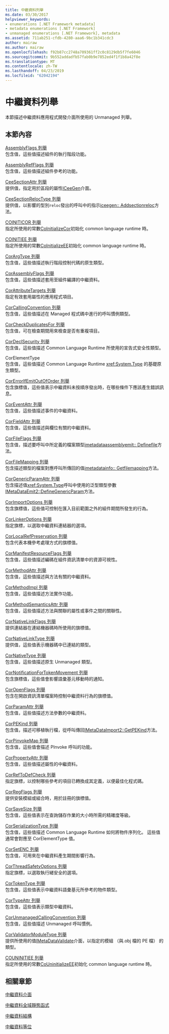 ```yaml
---
title: 中繼資料列舉
ms.date: 03/30/2017
helpviewer_keywords:
- enumerations [.NET Framework metadata]
- metadata enumerations [.NET Framework]
- unmanaged enumerations [.NET Framework], metadata
ms.assetid: 711ab251-cfdb-4280-aaa6-9bc1b341cdc3
author: mairaw
ms.author: mairaw
ms.openlocfilehash: f92b87cc2748a709361ff2c0c8129db5f7fe6046
ms.sourcegitcommit: 9b552addadfb57fab0b9e7852ed4f1f1b8a42f8e
ms.translationtype: MT
ms.contentlocale: zh-TW
ms.lasthandoff: 04/23/2019
ms.locfileid: "62042194"
---
```

# <a name="metadata-enumerations"></a>中繼資料列舉
本節描述中繼資料應用程式開發介面所使用的 Unmanaged 列舉。  
  
## <a name="in-this-section"></a>本節內容  
 [AssemblyFlags 列舉](../../../../docs/framework/unmanaged-api/metadata/assemblyflags-enumeration.md)  
 包含值，這些值描述組件的執行階段功能。  
  
 [AssemblyRefFlags 列舉](../../../../docs/framework/unmanaged-api/metadata/assemblyrefflags-enumeration.md)  
 包含值，這些值描述組件參考的功能。  
  
 [CeeSectionAttr 列舉](../../../../docs/framework/unmanaged-api/metadata/ceesectionattr-enumeration.md)  
 提供值，指定用於區段的屬性[ICeeGen](../../../../docs/framework/unmanaged-api/metadata/iceegen-interface.md)介面。  
  
 [CeeSectionRelocType 列舉](../../../../docs/framework/unmanaged-api/metadata/ceesectionreloctype-enumeration.md)  
 提供值，以影響的型別`reloc`發出的呼叫中的指示[iceegen:: Addsectionreloc](../../../../docs/framework/unmanaged-api/metadata/iceegen-addsectionreloc-method.md)方法。  
  
 [COINITICOR 列舉](../../../../docs/framework/unmanaged-api/metadata/coiniticor-enumeration.md)  
 指定所使用的常數[CoInitializeCor](../../../../docs/framework/unmanaged-api/hosting/coinitializecor-function.md)初始化 common language runtime 時。  
  
 [COINITIEE 列舉](../../../../docs/framework/unmanaged-api/metadata/coinitiee-enumeration.md)  
 指定所使用的常數[CoInitializeEE](../../../../docs/framework/unmanaged-api/hosting/coinitializeee-function.md)初始化 common language runtime 時。  
  
 [CorArgType 列舉](../../../../docs/framework/unmanaged-api/metadata/corargtype-enumeration.md)  
 包含值，這些值描述執行階段控制代碼的原生類型。  
  
 [CorAssemblyFlags 列舉](../../../../docs/framework/unmanaged-api/metadata/corassemblyflags-enumeration.md)  
 包含值，這些值描述套用至組件編譯的中繼資料。  
  
 [CorAttributeTargets 列舉](../../../../docs/framework/unmanaged-api/metadata/corattributetargets-enumeration.md)  
 指定有效套用屬性的應用程式項目。  
  
 [CorCallingConvention 列舉](../../../../docs/framework/unmanaged-api/metadata/corcallingconvention-enumeration.md)  
 包含值，這些值描述在 Managed 程式碼中進行的呼叫慣例類型。  
  
 [CorCheckDuplicatesFor 列舉](../../../../docs/framework/unmanaged-api/metadata/corcheckduplicatesfor-enumeration.md)  
 包含值，可在檢查期間用來檢查是否有重複項目。  
  
 [CorDeclSecurity 列舉](../../../../docs/framework/unmanaged-api/metadata/cordeclsecurity-enumeration.md)  
 包含值，這些值描述 Common Language Runtime 所使用的宣告式安全性類型。  
  
 CorElementType  
 包含值，這些值描述 Common Language Runtime <xref:System.Type> 的基礎原生類型。  
  
 [CorErrorIfEmitOutOfOrder 列舉](../../../../docs/framework/unmanaged-api/metadata/corerrorifemitoutoforder-enumeration.md)  
 包含旗標值，這些值表示中繼資料未按順序發出時，在哪些條件下應該產生錯誤訊息。  
  
 [CorEventAttr 列舉](../../../../docs/framework/unmanaged-api/metadata/coreventattr-enumeration.md)  
 包含值，這些值描述事件的中繼資料。  
  
 [CorFieldAttr 列舉](../../../../docs/framework/unmanaged-api/metadata/corfieldattr-enumeration.md)  
 包含值，這些值描述與欄位有關的中繼資料。  
  
 [CorFileFlags 列舉](../../../../docs/framework/unmanaged-api/metadata/corfileflags-enumeration.md)  
 包含值，描述要呼叫中所定義的檔案類型[imetadataassemblyemit:: Definefile](../../../../docs/framework/unmanaged-api/metadata/imetadataassemblyemit-definefile-method.md)方法。  
  
 [CorFileMapping 列舉](../../../../docs/framework/unmanaged-api/metadata/corfilemapping-enumeration.md)  
 包含描述類型的檔案對應呼叫所傳回的值[imetadatainfo:: Getfilemapping](../../../../docs/framework/unmanaged-api/metadata/imetadatainfo-getfilemapping-method.md)方法。  
  
 [CorGenericParamAttr 列舉](../../../../docs/framework/unmanaged-api/metadata/corgenericparamattr-enumeration.md)  
 包含描述值<xref:System.Type>呼叫中使用的泛型類型參數[IMetaDataEmit2::DefineGenericParam](../../../../docs/framework/unmanaged-api/metadata/imetadataemit2-definegenericparam-method.md)方法。  
  
 [CorImportOptions 列舉](../../../../docs/framework/unmanaged-api/metadata/corimportoptions-enumeration.md)  
 包含旗標值，這些值可控制在匯入目前範圍之外的組件期間所發生的行為。  
  
 [CorLinkerOptions 列舉](../../../../docs/framework/unmanaged-api/metadata/corlinkeroptions-enumeration.md)  
 指定旗標，以選取中繼資料連結器的選項。  
  
 [CorLocalRefPreservation 列舉](../../../../docs/framework/unmanaged-api/metadata/corlocalrefpreservation-enumeration.md)  
 包含代表本機參考處理方式的旗標值。  
  
 [CorManifestResourceFlags 列舉](../../../../docs/framework/unmanaged-api/metadata/cormanifestresourceflags-enumeration.md)  
 包含值，這些值描述編碼在組件資訊清單中的資源可視性。  
  
 [CorMethodAttr 列舉](../../../../docs/framework/unmanaged-api/metadata/cormethodattr-enumeration.md)  
 包含值，這些值描述與方法有關的中繼資料。  
  
 [CorMethodImpl 列舉](../../../../docs/framework/unmanaged-api/metadata/cormethodimpl-enumeration.md)  
 包含值，這些值描述方法實作功能。  
  
 [CorMethodSemanticsAttr 列舉](../../../../docs/framework/unmanaged-api/metadata/cormethodsemanticsattr-enumeration.md)  
 包含值，這些值描述方法與關聯的屬性或事件之間的關聯性。  
  
 [CorNativeLinkFlags 列舉](../../../../docs/framework/unmanaged-api/metadata/cornativelinkflags-enumeration.md)  
 提供連結器在連結機器碼時所使用的旗標值。  
  
 [CorNativeLinkType 列舉](../../../../docs/framework/unmanaged-api/metadata/cornativelinktype-enumeration.md)  
 提供值，這些值表示機器碼中已連結的類型。  
  
 [CorNativeType 列舉](../../../../docs/framework/unmanaged-api/metadata/cornativetype-enumeration.md)  
 包含值，這些值描述原生 Unmanaged 類型。  
  
 [CorNotificationForTokenMovement 列舉](../../../../docs/framework/unmanaged-api/metadata/cornotificationfortokenmovement-enumeration.md)  
 包含旗標值，這些值會影響語彙基元移動時的通知。  
  
 [CorOpenFlags 列舉](../../../../docs/framework/unmanaged-api/metadata/coropenflags-enumeration.md)  
 包含在開啟資訊清單檔案時控制中繼資料行為的旗標值。  
  
 [CorParamAttr 列舉](../../../../docs/framework/unmanaged-api/metadata/corparamattr-enumeration.md)  
 包含值，這些值描述方法參數的中繼資料。  
  
 [CorPEKind 列舉](../../../../docs/framework/unmanaged-api/metadata/corpekind-enumeration.md)  
 包含值，描述可移植執行檔，從呼叫傳回[IMetaDataImport2::GetPEKind](../../../../docs/framework/unmanaged-api/metadata/imetadataimport2-getpekind-method.md)方法。  
  
 [CorPinvokeMap 列舉](../../../../docs/framework/unmanaged-api/metadata/corpinvokemap-enumeration.md)  
 包含值，這些值會描述 PInvoke 呼叫的功能。  
  
 [CorPropertyAttr 列舉](../../../../docs/framework/unmanaged-api/metadata/corpropertyattr-enumeration.md)  
 包含值，這些值描述屬性的中繼資料。  
  
 [CorRefToDefCheck 列舉](../../../../docs/framework/unmanaged-api/metadata/correftodefcheck-enumeration.md)  
 指定旗標，以控制哪些參考的項目已轉換成其定義，以便最佳化程式碼。  
  
 [CorRegFlags 列舉](../../../../docs/framework/unmanaged-api/metadata/corregflags-enumeration.md)  
 提供安裝模組或組合時，用於註冊的旗標值。  
  
 [CorSaveSize 列舉](../../../../docs/framework/unmanaged-api/metadata/corsavesize-enumeration.md)  
 包含值，這些值表示在查詢儲存作業的大小時所需的精確度等級。  
  
 [CorSerializationType 列舉](../../../../docs/framework/unmanaged-api/metadata/corserializationtype-enumeration.md)  
 包含值，這些值描述 Common Language Runtime 如何將物件序列化。 這些值通常會對應至 CorElementType 值。  
  
 [CorSetENC 列舉](../../../../docs/framework/unmanaged-api/metadata/corsetenc-enumeration.md)  
 包含值，可用來在中繼資料產生期間影響行為。  
  
 [CorThreadSafetyOptions 列舉](../../../../docs/framework/unmanaged-api/metadata/corthreadsafetyoptions-enumeration.md)  
 指定旗標，以選取執行緒安全的選項。  
  
 [CorTokenType 列舉](../../../../docs/framework/unmanaged-api/metadata/cortokentype-enumeration.md)  
 包含值，這些值表示中繼資料語彙基元所參考的物件類型。  
  
 [CorTypeAttr 列舉](../../../../docs/framework/unmanaged-api/metadata/cortypeattr-enumeration.md)  
 包含值，這些值表示類型中繼資料。  
  
 [CorUnmanagedCallingConvention 列舉](../../../../docs/framework/unmanaged-api/metadata/corunmanagedcallingconvention-enumeration.md)  
 包含值，這些值描述 Unmanaged 呼叫慣例。  
  
 [CorValidatorModuleType 列舉](../../../../docs/framework/unmanaged-api/metadata/corvalidatormoduletype-enumeration.md)  
 提供所使用的值[IMetaDataValidate](../../../../docs/framework/unmanaged-api/metadata/imetadatavalidate-interface.md)介面，以指定的模組 （與.obj 檔的 PE 檔） 的類型。  
  
 [COUNINITIEE 列舉](../../../../docs/framework/unmanaged-api/metadata/couninitiee-enumeration.md)  
 指定所使用的常數[CoUninitializeEE](../../../../docs/framework/unmanaged-api/hosting/couninitializeee-function.md)初始化 common language runtime 時。  
  
## <a name="related-sections"></a>相關章節  
 [中繼資料介面](../../../../docs/framework/unmanaged-api/metadata/metadata-interfaces.md)  
  
 [中繼資料全域靜態函式](../../../../docs/framework/unmanaged-api/metadata/metadata-global-static-functions.md)  
  
 [中繼資料結構](../../../../docs/framework/unmanaged-api/metadata/metadata-structures.md)  
  
 [中繼資料等位](../../../../docs/framework/unmanaged-api/metadata/metadata-unions.md)
